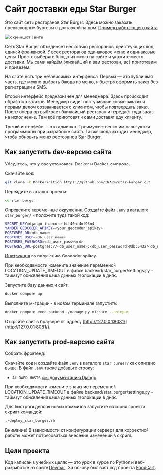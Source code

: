 # Сайт доставки еды Star Burger

Это сайт сети ресторанов Star Burger. Здесь можно заказать превосходные бургеры с доставкой на дом.
[Пример работающего сайта](https://starburger.hotbook.pro/)

![скриншот сайта](https://dvmn.org/filer/canonical/1594651635/686/)


Сеть Star Burger объединяет несколько ресторанов, действующих под единой франшизой. У всех ресторанов одинаковое меню и одинаковые цены. Просто выберите блюдо из меню на сайте и укажите место доставки. Мы сами найдём ближайший к вам ресторан, всё приготовим и привезём.

На сайте есть три независимых интерфейса. Первый — это публичная часть, где можно выбрать блюда из меню, и быстро оформить заказ без регистрации и SMS.

Второй интерфейс предназначен для менеджера. Здесь происходит обработка заказов. Менеджер видит поступившие новые заказы и первым делом созванивается с клиентом, чтобы подтвердить заказ. После оператор выбирает ближайший ресторан и передаёт туда заказ на исполнение. Там всё приготовят и сами доставят еду клиенту.

Третий интерфейс — это админка. Преимущественно им пользуются программисты при разработке сайта. Также сюда заходит менеджер, чтобы обновить меню ресторанов Star Burger.

## Как запустить dev-версию сайта

Убедитесь, что у вас установлен Docker и Docker-compose.

Скачайте код:
```sh
git clone -b DockerEdition https://github.com/IBA20/star-burger.git
```

Перейдите в каталог проекта:
```sh
cd star-burger
```

Определите переменные окружения. Создайте файл `.env` в каталоге `star_burger/` и положите туда такой код:
```sh
SECRET_KEY=django-insecure-0if40nf4nf93n4
YANDEX_GEOCODER_APIKEY=<your_geocoder_apikey>
POSTGRES_DB=<db_name>
POSTGRES_USER=<db_user_name>
POSTGRES_PASSWORD=<db_user_password>
POSTGRES_URL=postgres://<db_user_name>:<db_user_password>@db:5432/<db_name>
```
[Инструкция](https://dvmn.org/encyclopedia/api-docs/yandex-geocoder-api/) по получению Geocoder apikey.

При необходимости измените значение переменной LOCATION_UPDATE_TIMEOUT в файле backend/star_burger/settings.py - таймаут обновления кэша данных геолокации в днях.

Запустите базу данных и сайт:
```sh
docker compose up
```
Выполните миграции - в новом терминале запустите:

```sh
docker compose exec backend ./manage.py migrate --noinput
```

Откройте сайт в браузере по адресу [http://127.0.0.1:8081/](http://127.0.0.1:8081/).

## Как запустить prod-версию сайта

Собрать фронтенд:

Скачайте код и создайте файл `.env` в каталоге `star_burger/` как описано выше. В файл `.env` также добавьте строку:

- `ALLOWED_HOSTS`  [см. документацию Django](https://docs.djangoproject.com/en/3.1/ref/settings/#allowed-hosts)

При необходимости измените значение переменной LOCATION_UPDATE_TIMEOUT в файле backend/star_burger/settings.py - таймаут обновления кэша данных геолокации в днях.

Для быстрого деплоя новых коммитов запустите из корня проекта скрипт командой:
```sh
./deploy_star_burger.sh
```
Внимание! В зависимости от конфигурации сервера для корректной работы может потребоваться внесение изменений в скрипт.

## Цели проекта

Код написан в учебных целях — это урок в курсе по Python и веб-разработке на сайте [Devman](https://dvmn.org). За основу был взят код проекта [FoodCart](https://github.com/Saibharath79/FoodCart).
